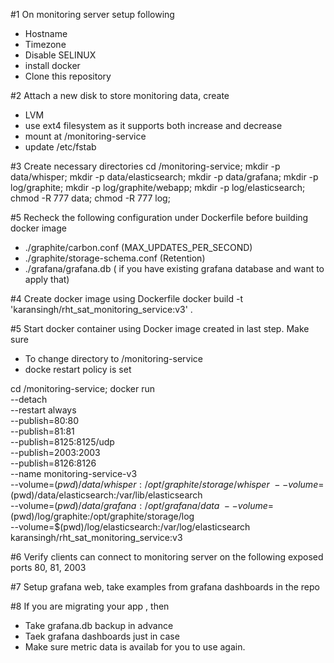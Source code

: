 #1 On monitoring server setup following
- Hostname
- Timezone
- Disable SELINUX
- install docker
- Clone this repository

#2 Attach a new disk to store monitoring data, create 
- LVM
- use ext4 filesystem as it supports both increase and decrease
- mount at /monitoring-service
- update /etc/fstab


#3 Create necessary directories
cd /monitoring-service;
mkdir -p data/whisper;
mkdir -p data/elasticsearch;
mkdir -p data/grafana;
mkdir -p log/graphite;
mkdir -p log/graphite/webapp;
mkdir -p log/elasticsearch;
chmod -R 777 data;
chmod -R 777 log;

#5 Recheck the following configuration under Dockerfile before building docker image
- ./graphite/carbon.conf   (MAX_UPDATES_PER_SECOND)
- ./graphite/storage-schema.conf  (Retention)
- ./grafana/grafana.db ( if you have existing grafana database and want to apply that)

#4 Create docker image using Dockerfile
docker build  -t 'karansingh/rht_sat_monitoring_service:v3' .

#5 Start docker container using Docker image created in last step. Make sure 
- To change directory to /monitoring-service
- docke restart policy is set

cd /monitoring-service;
docker run \
   --detach \
   --restart always \
   --publish=80:80 \
   --publish=81:81 \
   --publish=8125:8125/udp \
   --publish=2003:2003 \
   --publish=8126:8126 \
   --name monitoring-service-v3 \
   --volume=$(pwd)/data/whisper:/opt/graphite/storage/whisper \
   --volume=$(pwd)/data/elasticsearch:/var/lib/elasticsearch \
   --volume=$(pwd)/data/grafana:/opt/grafana/data \
   --volume=$(pwd)/log/graphite:/opt/graphite/storage/log \
   --volume=$(pwd)/log/elasticsearch:/var/log/elasticsearch \
   karansingh/rht_sat_monitoring_service:v3

#6 Verify clients can connect to monitoring server on the following exposed ports
80, 81, 2003

#7 Setup grafana web, take examples from grafana dashboards in the repo

#8 If you are migrating your app , then
- Take grafana.db backup in advance
- Taek grafana dashboards just in case
- Make sure metric data is availab for you to use again.
